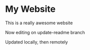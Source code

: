 # My Website

This is a really awesome website

Now editing on update-readme branch

Updated locally, then remotely
